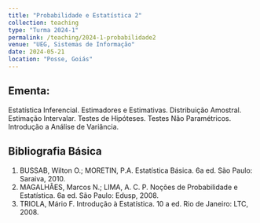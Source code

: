 ```yaml
---
title: "Probabilidade e Estatística 2"
collection: teaching
type: "Turma 2024-1"
permalink: /teaching/2024-1-probabilidade2
venue: "UEG, Sistemas de Informação"
date: 2024-05-21
location: "Posse, Goiás"
---
```


## Ementa:

Estatística Inferencial. Estimadores e Estimativas. Distribuição Amostral. Estimação Intervalar. Testes de Hipóteses. Testes Não Paramétricos. Introdução
a Análise de Variância.

## Bibliografia Básica

1. BUSSAB, Wilton O.; MORETIN, P.A. Estatística Básica. 6a ed. São Paulo: Saraiva, 2010.
2. MAGALHÃES, Marcos N.; LIMA, A. C. P. Noções de Probabilidade e Estatística. 6a ed. São Paulo: Edusp, 2008.
3. TRIOLA, Mário F. Introdução à Estatística. 10 a ed. Rio de Janeiro: LTC, 2008.
